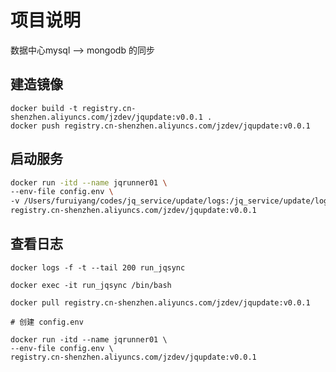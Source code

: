 项目说明
=====
数据中心mysql --> mongodb 的同步


建造镜像
---

```构建镜像
docker build -t registry.cn-shenzhen.aliyuncs.com/jzdev/jqupdate:v0.0.1 .
docker push registry.cn-shenzhen.aliyuncs.com/jzdev/jqupdate:v0.0.1
```

启动服务
---
```bash
docker run -itd --name jqrunner01 \
--env-file config.env \
-v /Users/furuiyang/codes/jq_service/update/logs:/jq_service/update/logs  \
registry.cn-shenzhen.aliyuncs.com/jzdev/jqupdate:v0.0.1 
```

查看日志
---
```查看(最后 200 行)命令行日志
docker logs -f -t --tail 200 run_jqsync
```
```进入运行容器查看日志文件 在启动的时候需要进行文件挂载 
docker exec -it run_jqsync /bin/bash 
```



``` 流程
docker pull registry.cn-shenzhen.aliyuncs.com/jzdev/jqupdate:v0.0.1

# 创建 config.env 

docker run -itd --name jqrunner01 \
--env-file config.env \
registry.cn-shenzhen.aliyuncs.com/jzdev/jqupdate:v0.0.1 
